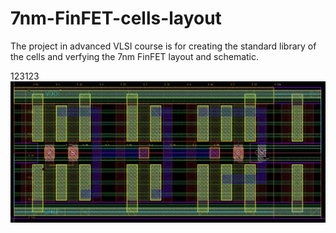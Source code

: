 # 7nm-FinFET-cells-layout
The project in advanced VLSI course is for creating the standard library of the cells and verfying the 7nm FinFET layout and schematic.  


123123
![AOI21](https://github.com/yichienchiang/7nm-FinFET-cells-layout/blob/89223d31bbb72b67e8a0dd236aad5a9a58a4cc1a/AOI21_layout.PNG)
